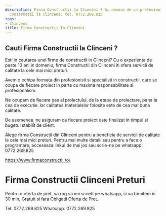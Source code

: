 ```yaml
---
description: Firma Constructii la Clinceni ? Ai nevoie de un profesionist in Firma
  Constructii la Clinceni. tel. 0772.269.825
tags:
- Clinceni
title: Firma Constructii In Clinceni
---
```



## Cauti Firma Constructii la Clinceni ?

Esti in cautarea unei firme de constructii in Clinceni? Cu o experienta de peste 10 ani in domeniu, firma Constructii din Clinceni iti ofera servicii de calitate la cele mai mici preturi. 

Avem o echipa formata din profesionisti si specialisti in constructii, care se ocupa de fiecare proiect in parte cu maxima responsabilitate si profesionalism. 

Ne ocupam de fiecare pas al proiectului, de la etapa de proiectare, pana la cea de executie. Iar calitatea materialelor folosite este de cea mai buna calitate. 

De asemenea, ne asiguram ca fiecare proiect este finalizat in timpul si bugetul stabilit de client. 

Alege firma Constructii din Clinceni pentru a beneficia de servicii de calitate la cele mai mici preturi. Pentru mai multe detalii sau pentru a face o programare, acceseaza linkul de mai jos sau scrie-ne pe whatsapp: 0772.269.825

https://www.firmaconstructii.ro/

# Firma Constructii Clinceni Preturi
Pentru o oferta de pret, va rog sa imi scrieti pe whatsapp, si va trimitem in 30 min, Gratuit si fara Obligatii Oferta de Pret.

Tel. 0772.269.825
Whatsapp. 0772.269.825